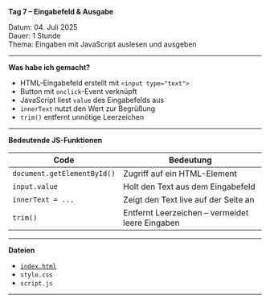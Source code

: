 **Tag 7 – Eingabefeld & Ausgabe**

Datum: 04. Juli 2025  
Dauer: 1 Stunde  
Thema: Eingaben mit JavaScript auslesen und ausgeben

---

**Was habe ich gemacht?**

- HTML-Eingabefeld erstellt mit `<input type="text">`
- Button mit `onclick`-Event verknüpft
- JavaScript liest `value` des Eingabefelds aus
- `innerText` nutzt den Wert zur Begrüßung
- `trim()` entfernt unnötige Leerzeichen

---

**Bedeutende JS-Funktionen**

| Code                          | Bedeutung                                               |
|-------------------------------|----------------------------------------------------------|
| `document.getElementById()`  | Zugriff auf ein HTML-Element                             |
| `input.value`                | Holt den Text aus dem Eingabefeld                        |
| `innerText = ...`            | Zeigt den Text live auf der Seite an                     |
| `trim()`                     | Entfernt Leerzeichen – vermeidet leere Eingaben          |

---

**Dateien**

- [`index.html`](https://sugu4.github.io/100-days-of-code/Day07)
- `style.css`
- `script.js`

---
